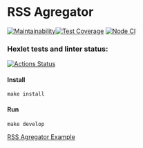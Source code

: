 # RSS Agregator

[![Maintainability](https://api.codeclimate.com/v1/badges/54cc179289dd91947077/maintainability)](https://codeclimate.com/github/Foppp/frontend-project-lvl3/maintainability)[![Test Coverage](https://api.codeclimate.com/v1/badges/54cc179289dd91947077/test_coverage)](https://codeclimate.com/github/Foppp/frontend-project-lvl3/test_coverage) [![Node CI](https://github.com/Foppp/frontend-project-lvl3/workflows/Node%20CI/badge.svg)](https://github.com/Foppp/frontend-project-lvl3/actions)
### Hexlet tests and linter status:
[![Actions Status](https://github.com/Foppp/frontend-project-lvl3/workflows/hexlet-check/badge.svg)](https://github.com/Foppp/frontend-project-lvl3/actions)

#### Install ####
```
make install
```

#### Run ####
```
make develop
```


[RSS Agregator Example](https://test-mocha-eight.vercel.app/)